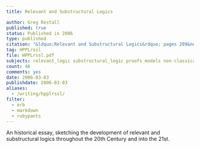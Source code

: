 ```yaml
---
title: Relevant and Substructural Logics

author: Greg Restall
published: true
status: Published in 2006
type: published
citation: "&ldquo;Relevant and Substructural Logics&rdquo; pages 289&ndash;398 in the <em>Handbook of the History of Logic</em>, Volume 7, <em>Logic and the Modalities in the Twentieth Century</em>, edited by Dov Gabbay and John Woods, Elsevier, 2006."
tag: HPPLrssl
file: HPPLrssl.pdf
subjects: relevant_logic substructural_logic proofs models non-classical_logic history
count: 46
comments: yes
date: 2006-03-03
publishdate: 2006-03-03
aliases:
  - /writing/hpplrssl/
filter:
  - erb
  - markdown
  - rubypants
---
```

An historical essay, sketching the development of relevant and substructural logics throughout the 20th Century and into the 21st.
